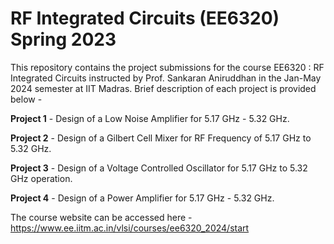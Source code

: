 # RF Integrated Circuits (EE6320) Spring 2023

This repository contains the project submissions for the course EE6320 : RF Integrated Circuits instructed by Prof. Sankaran Aniruddhan in the Jan-May 2024 semester at IIT Madras. Brief description of each project is provided below -

**Project 1** - Design of a Low Noise Amplifier for 5.17 GHz - 5.32 GHz.

**Project 2** - Design of a Gilbert Cell Mixer for RF Frequency of 5.17 GHz to 5.32 GHz.

**Project 3** - Design of a Voltage Controlled Oscillator for 5.17 GHz to 5.32 GHz operation. 

**Project 4** - Design of a Power Amplifier for 5.17 GHz - 5.32 GHz. 

The course website can be accessed here - https://www.ee.iitm.ac.in/vlsi/courses/ee6320_2024/start
